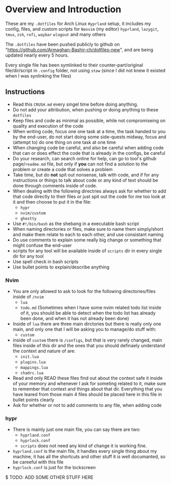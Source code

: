 # Overview and Introduction

These are my `.dotfiles` for Arch Linux `Hyprland` setup, it includes my config, files, and custom scripts for `Neovim` (my editor) `hyprland`, `lazygit`, `tmux`, `zsh`, `rofi`, `waybar` `wlogout` and many others

The `.dotfiles` have been pushed publicly to github on "https://github.com/Armaghan-Bashir-ch/dotfiles-new", and are being updated nearly every 5 hours.

Every single file has been symlinked to their counter-part/original file/dir/script in `.config` folder, not using `stow` (since I did not knew it existed when I was synlinking the files)

## Instructions

- Read this `CRUSH.md` every singel time before doing anything.
- Do not add your attribution, when pushing or doing anything to these `dotfiles`
- Keep files and code as minimal as possible, while not compromiseing on quality and execution of the code
- When writing code, focus one one task at a time, the task handed to you by the end-user, do not start doing some side-quests midway, focus and (attempt to) do one thing on one task at one time
- When changing code be careful, and also be careful when adding code that can or does effect the code that is already in the configs, be careful
- Do your research, can search online for help, can go to tool's github page/`readme.md` file, but only if **you** can not find a solution to the problem or create a code that solves a problem
- Take time, but do **not** spit out nonsense, talk with code, and if for any instructions or things to talk about code or any kind of text should be done through comments inside of code.
- When dealing with the following directries always ask for whether to add that code directly to their files or just spit out the code for me too look at it and then choose to put it in the file:
  - `hypr`
  - `nvim/custom`
  - `ghostty`
- Use `#!/bin/bash` as the shebang in a executable bash script
- When naming directories or files, make sure to name them simply/short and make them relate to each to each other, and use consistant naming
- Do use comments to explain some really big change or something that might confuse the end-user
- scripts for any tool will be available inside of `scripts` dir in every single dir for any tool
- Use spell check in bash scripts
- Use bullet points to explain/describe anything

### Nvim

- You are only allowed to ask to look for the following directories/files inside of `/nvim`
  - `lua`
  - `todo.md` (Sometimes when I have some nvim related todo list inside of it, you should be able to detect when the todo list has already been done, and when it has not already been done)
- Inside of `lua` there are three main dirctories but there is really only one main, and only one that I will be asking you to manage/do stuff with:
  - `custom`
- inside of `custom` there is `/configs`, but that is very rarely changed, main files inside of this dir and the ones that you should definaely understand the context and nature of are:
  - `init.lua`
  - `plugins.lua`
  - `mappings.lua`
  - `chadrc.lua`
- Read and only READ these files find out about the context safe it inside of your memory and whenever I ask for someting related to it, make sure to remember that context and things about that dir. Everything that you have leared from those main 4 files should be placed here in this file in bullet points clearly
- Ask for whether or not to add comments to any file, when adding code

### hypr

- There is mainly just one main file, you can say there are two:
  - `hyprland.conf`
  - `hyprlock.conf`
  - `scripts` does not need any kind of change it is working fine.
- `hyprland.conf` is the main file, it handles every single thing about my machine, it has all the shortcuts and other stuff it is well documanted, so be careeful with this file
- `hyprlock.conf` is just for the lockscreen

$ TODO: ADD SOME OTHER STUFF HERE
